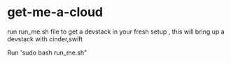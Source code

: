 # get-me-a-cloud
run run_me.sh  file to get a devstack in your fresh setup , 
this will bring up a devstack with cinder,swift

Run 'sudo bash run_me.sh"
